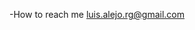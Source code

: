 -How to reach me luis.alejo.rg@gmail.com

<!---
Luigyboy/Luigyboy is a ✨ special ✨ repository because its `README.md` (this file) appears on your GitHub profile.
You can click the Preview link to take a look at your changes.
--->
